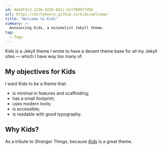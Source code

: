 ```yaml
---
id: dd44f2c3-121b-422b-8d1c-b1ff009f7d5b
url: https://dirtyhenry.github.io/kids/welcome/
title: "Welcome to Kids"
summary: >-
  Announcing Kids, a minimalist Jekyll theme.
tag:
  - Tags
---
```


Kids is a Jekyll theme I wrote to have a decent theme base for all my Jekyll
sites — which I have way too many of.

## My objectives for Kids

I want Kids to be a theme that:

- is minimal in features and scaffolding;
- has a small footprint;
- uses modern tools;
- is accessible;
- is readable with good typography.

## Why Kids?

As a tribute to _Stranger Things_, because [_Kids_][kids-song] is a great theme.

[kids-song]: https://song.link/fr/i/1142771421
